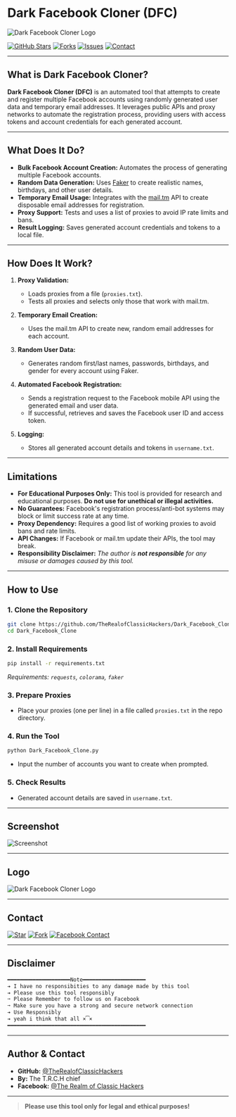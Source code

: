# Dark Facebook Cloner (DFC)

![Dark Facebook Cloner Logo](./assets/logo.png)

[![GitHub Stars](https://img.shields.io/github/stars/TheRealofClassicHackers/Dark_Facebook_Clone?style=social)](https://github.com/TheRealofClassicHackers/Dark_Facebook_Clone/stargazers)
[![Forks](https://img.shields.io/github/forks/TheRealofClassicHackers/Dark_Facebook_Clone?style=social)](https://github.com/TheRealofClassicHackers/Dark_Facebook_Clone/fork)
[![Issues](https://img.shields.io/github/issues/TheRealofClassicHackers/Dark_Facebook_Clone)](https://github.com/TheRealofClassicHackers/Dark_Facebook_Clone/issues)
[![Contact](https://img.shields.io/badge/Facebook-Contact-blue?logo=facebook)](https://www.facebook.com/profile.php?id=61555424416864)

---

## What is Dark Facebook Cloner?

**Dark Facebook Cloner (DFC)** is an automated tool that attempts to create and register multiple Facebook accounts using randomly generated user data and temporary email addresses. It leverages public APIs and proxy networks to automate the registration process, providing users with access tokens and account credentials for each generated account.

---

## What Does It Do?

- **Bulk Facebook Account Creation:** Automates the process of generating multiple Facebook accounts.
- **Random Data Generation:** Uses [Faker](https://faker.readthedocs.io/) to create realistic names, birthdays, and other user details.
- **Temporary Email Usage:** Integrates with the [mail.tm](https://mail.tm) API to create disposable email addresses for registration.
- **Proxy Support:** Tests and uses a list of proxies to avoid IP rate limits and bans.
- **Result Logging:** Saves generated account credentials and tokens to a local file.

---

## How Does It Work?

1. **Proxy Validation:**
   - Loads proxies from a file (`proxies.txt`).
   - Tests all proxies and selects only those that work with mail.tm.

2. **Temporary Email Creation:**
   - Uses the mail.tm API to create new, random email addresses for each account.

3. **Random User Data:**
   - Generates random first/last names, passwords, birthdays, and gender for every account using Faker.

4. **Automated Facebook Registration:**
   - Sends a registration request to the Facebook mobile API using the generated email and user data.
   - If successful, retrieves and saves the Facebook user ID and access token.

5. **Logging:**
   - Stores all generated account details and tokens in `username.txt`.

---

## Limitations

- **For Educational Purposes Only:** This tool is provided for research and educational purposes. **Do not use for unethical or illegal activities.**
- **No Guarantees:** Facebook's registration process/anti-bot systems may block or limit success rate at any time.
- **Proxy Dependency:** Requires a good list of working proxies to avoid bans and rate limits.
- **API Changes:** If Facebook or mail.tm update their APIs, the tool may break.
- **Responsibility Disclaimer:** _The author is **not responsible** for any misuse or damages caused by this tool._

---

## How to Use

### 1. **Clone the Repository**
```bash
git clone https://github.com/TheRealofClassicHackers/Dark_Facebook_Clone.git
cd Dark_Facebook_Clone
```

### 2. **Install Requirements**
```bash
pip install -r requirements.txt
```
_Requirements: `requests`, `colorama`, `faker`_

### 3. **Prepare Proxies**
- Place your proxies (one per line) in a file called `proxies.txt` in the repo directory.

### 4. **Run the Tool**
```bash
python Dark_Facebook_Clone.py
```
- Input the number of accounts you want to create when prompted.

### 5. **Check Results**
- Generated account details are saved in `username.txt`.

---

## Screenshot

![Screenshot](screenshot.png)

---

## Logo

![Dark Facebook Cloner Logo](logo.png)

---

## Contact

[![Star](https://img.shields.io/github/stars/TheRealofClassicHackers/Dark_Facebook_Clone?style=for-the-badge)](https://github.com/TheRealofClassicHackers/Dark_Facebook_Clone/stargazers)
[![Fork](https://img.shields.io/github/forks/TheRealofClassicHackers/Dark_Facebook_Clone?style=for-the-badge)](https://github.com/TheRealofClassicHackers/Dark_Facebook_Clone/fork)
[![Facebook Contact](https://img.shields.io/badge/Facebook-Contact-blue?logo=facebook&style=for-the-badge)](https://www.facebook.com/profile.php?id=61555424416864)

---

## Disclaimer

```txt
━━━━━━━━━━━━━━━━━━━━Note━━━━━━━━━━━━━━━━━━━━
➔ I have no responsibities to any damage made by this tool  
➔ Please use this tool responsibly
➙ Please Remember to follow us on Facebook
➙ Make sure you have a strong and secure network connection
➔ Use Responsibly
➔ yeah i think that all ×͡×
━━━━━━━━━━━━━━━━━━━━━━━━━━━━━━━━━━━━━━━━━━━━
```

---

## Author & Contact

- **GitHub:** [@TheRealofClassicHackers](https://github.com/TheRealofClassicHackers)
- **By:** The T.R.C.H chief
- **Facebook:** [@The Realm of Classic Hackers](https://www.facebook.com/profile.php?id=61555424416864)

---

> **Please use this tool only for legal and ethical purposes!**
